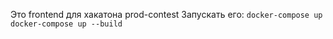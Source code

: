 
Это frontend для хакатона prod-contest
Запускать его:
```docker-compose up```
```docker-compose up --build```

